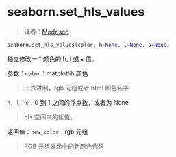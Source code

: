 # seaborn.set_hls_values

> 译者：[Modrisco](https://github.com/Modrisco)

```py
seaborn.set_hls_values(color, h=None, l=None, s=None)
```

独立修改一个颜色的 h, l 或 s 值。

参数：`color`：matplotlib 颜色

> 十六进制，rgb 元组或者 html 颜色名字

`h, l, s`：0 到 1 之间的浮点数，或者为 None

> hls 空间中的新值。


返回值：`new_color`：rgb 元组

> RGB 元组表示中的新颜色代码


